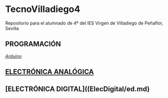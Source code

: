 # TecnoVilladiego4
Repositorio para el alumnado de 4º del IES Virgen de Villadiego de Peñaflor, Sevilla
## PROGRAMACIÓN
[*Arduino*](Arduino/arduino.md)




## [ELECTRÓNICA ANALÓGICA](ElecAnalógica/ea.md)

## [ELECTRÓNICA DIGITAL]((ElecDigital/ed.md)